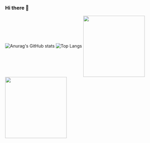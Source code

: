 ### Hi there 👋
![Anurag's GitHub stats](https://github-readme-stats.vercel.app/api?username=rodrigobpe&show_icons=true&theme=radical)
![Top Langs](https://github-readme-stats.vercel.app/api/top-langs/?username=rodrigobpe&layout=compact&size_weight=0.5&count_weight=0.5)
<a href="https://github.com/rodrigobpe/github-readme-stats">
  <img height=200 align="center" src="https://github-readme-stats.vercel.app/api?username=rodrigobpe" />
</a>
<a href="https://github.com/anuraghazra/convoychat">
  <img height=200 align="center" src="https://github-readme-stats.vercel.app/api/top-langs?username=anuraghazra&layout=compact&langs_count=8&card_width=320" />
</a>
<!--
**rodrigobpe/rodrigobpe** is a ✨ _special_ ✨ repository because its `README.md` (this file) appears on your GitHub profile.

Here are some ideas to get you started:

- 🔭 I’m currently working on ...
- 🌱 I’m currently learning ...
- 👯 I’m looking to collaborate on ...
- 🤔 I’m looking for help with ...
- 💬 Ask me about ...
- 📫 How to reach me: ...
- 😄 Pronouns: ...
- ⚡ Fun fact: ...
-->
